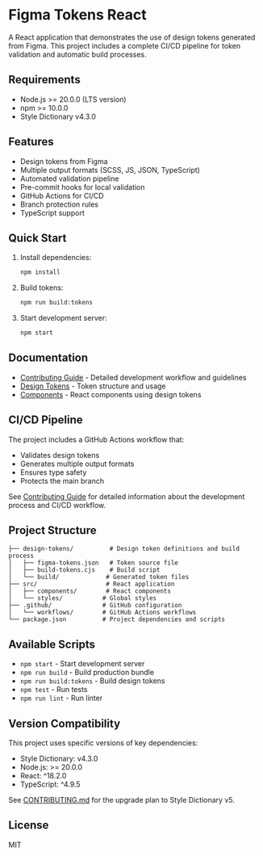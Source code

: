 # Figma Tokens React

A React application that demonstrates the use of design tokens generated from Figma. This project includes a complete CI/CD pipeline for token validation and automatic build processes.

## Requirements

- Node.js >= 20.0.0 (LTS version)
- npm >= 10.0.0
- Style Dictionary v4.3.0

## Features

- Design tokens from Figma
- Multiple output formats (SCSS, JS, JSON, TypeScript)
- Automated validation pipeline
- Pre-commit hooks for local validation
- GitHub Actions for CI/CD
- Branch protection rules
- TypeScript support

## Quick Start

1. Install dependencies:
   ```bash
   npm install
   ```

2. Build tokens:
   ```bash
   npm run build:tokens
   ```

3. Start development server:
   ```bash
   npm start
   ```

## Documentation

- [Contributing Guide](./CONTRIBUTING.md) - Detailed development workflow and guidelines
- [Design Tokens](./design-tokens/README.md) - Token structure and usage
- [Components](./src/components/README.md) - React components using design tokens

## CI/CD Pipeline

The project includes a GitHub Actions workflow that:
- Validates design tokens
- Generates multiple output formats
- Ensures type safety
- Protects the main branch

See [Contributing Guide](./CONTRIBUTING.md) for detailed information about the development process and CI/CD workflow.

## Project Structure

```
├── design-tokens/          # Design token definitions and build process
│   ├── figma-tokens.json   # Token source file
│   ├── build-tokens.cjs    # Build script
│   └── build/             # Generated token files
├── src/                   # React application
│   ├── components/        # React components
│   └── styles/           # Global styles
├── .github/              # GitHub configuration
│   └── workflows/        # GitHub Actions workflows
└── package.json          # Project dependencies and scripts
```

## Available Scripts

- `npm start` - Start development server
- `npm run build` - Build production bundle
- `npm run build:tokens` - Build design tokens
- `npm test` - Run tests
- `npm run lint` - Run linter

## Version Compatibility

This project uses specific versions of key dependencies:
- Style Dictionary: v4.3.0
- Node.js: >= 20.0.0
- React: ^18.2.0
- TypeScript: ^4.9.5

See [CONTRIBUTING.md](./CONTRIBUTING.md) for the upgrade plan to Style Dictionary v5.

## License

MIT

